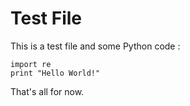 # Test File
This is a test file and some Python code :

	import re
	print "Hello World!"

That's all for now.
